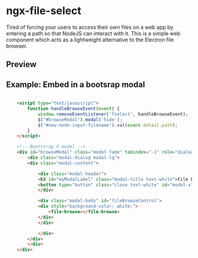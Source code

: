 # ngx-file-select

Tired of forcing your users to access their own files on a web app by entering a path so that NodeJS can interact with it.  This is a simple web component which acts as a lightweight alternative to the Electron file browser. 

## Preview


## Example: Embed in a bootsrap modal
```html

    <script type="text/javascript">
        function handleBrowseEvent(event) {
            window.removeEventListener('fselect', handleBrowseEvent);
            $("#browseModal").modal('hide');
            $("#new-node-input-filename").val(event.detail.path);
        }
    </script>

    <!-- Bootstrap 4 modal -->
    <div id="browseModal" class="modal fade" tabindex="-1" role="dialog" aria-labelledby="myModalLabel" aria-hidden="true">
        <div class="modal-dialog modal-lg">
        <div class="modal-content">

            <div class="modal-header">
            <h3 id="myModalLabel" class="modal-title text-white">File Browse Control</h3>
            <button type="button" class="close text-white" id="modal-x" data-dismiss="modal" aria-hidden="true">&times;</button>
            </div>

            <div class="modal-body" id="fileBrowseControl">
            <div style="background-color: white;">
                <file-browse></file-browse>
            </div>
            </div>

            </div>
        </div>
        </div>
    </div>
```
